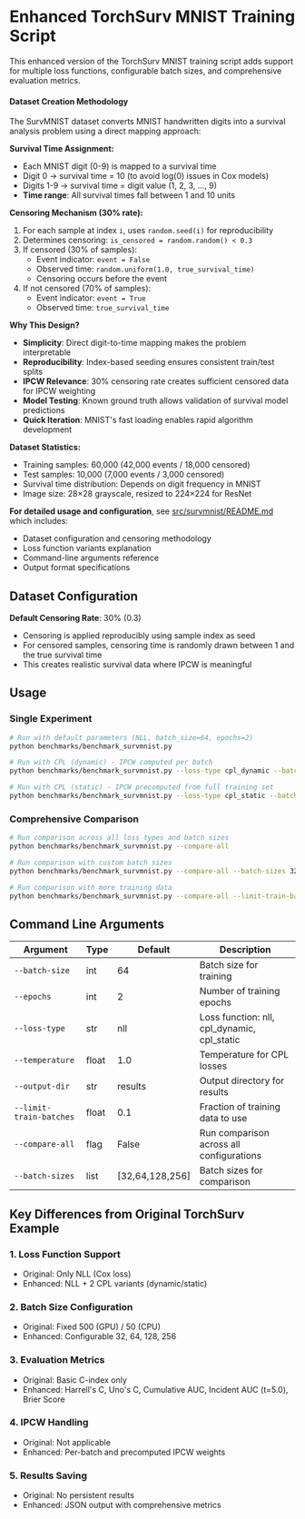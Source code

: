 # Enhanced TorchSurv MNIST Training Script

This enhanced version of the TorchSurv MNIST training script adds support for multiple loss functions, configurable batch sizes, and comprehensive evaluation metrics.

#### Dataset Creation Methodology

The SurvMNIST dataset converts MNIST handwritten digits into a survival analysis problem using a direct mapping approach:

**Survival Time Assignment:**
- Each MNIST digit (0-9) is mapped to a survival time
- Digit 0 → survival time = 10 (to avoid log(0) issues in Cox models)
- Digits 1-9 → survival time = digit value (1, 2, 3, ..., 9)
- **Time range**: All survival times fall between 1 and 10 units

**Censoring Mechanism (30% rate):**
1. For each sample at index `i`, uses `random.seed(i)` for reproducibility
2. Determines censoring: `is_censored = random.random() < 0.3`
3. If censored (30% of samples):
   - Event indicator: `event = False`
   - Observed time: `random.uniform(1.0, true_survival_time)` 
   - Censoring occurs before the event
4. If not censored (70% of samples):
   - Event indicator: `event = True`
   - Observed time: `true_survival_time`

**Why This Design?**
- **Simplicity**: Direct digit-to-time mapping makes the problem interpretable
- **Reproducibility**: Index-based seeding ensures consistent train/test splits
- **IPCW Relevance**: 30% censoring rate creates sufficient censored data for IPCW weighting
- **Model Testing**: Known ground truth allows validation of survival model predictions
- **Quick Iteration**: MNIST's fast loading enables rapid algorithm development

**Dataset Statistics:**
- Training samples: 60,000 (42,000 events / 18,000 censored)
- Test samples: 10,000 (7,000 events / 3,000 censored)
- Survival time distribution: Depends on digit frequency in MNIST
- Image size: 28×28 grayscale, resized to 224×224 for ResNet

**For detailed usage and configuration**, see [src/survmnist/README.md](src/survmnist/README.md) which includes:
- Dataset configuration and censoring methodology
- Loss function variants explanation
- Command-line arguments reference
- Output format specifications

## Dataset Configuration

**Default Censoring Rate**: 30% (0.3)
- Censoring is applied reproducibly using sample index as seed
- For censored samples, censoring time is randomly drawn between 1 and the true survival time
- This creates realistic survival data where IPCW is meaningful

## Usage

### Single Experiment
```bash
# Run with default parameters (NLL, batch_size=64, epochs=2)
python benchmarks/benchmark_survmnist.py

# Run with CPL (dynamic) - IPCW computed per batch
python benchmarks/benchmark_survmnist.py --loss-type cpl_dynamic --batch-size 64 --epochs 5

# Run with CPL (static) - IPCW precomputed from full training set
python benchmarks/benchmark_survmnist.py --loss-type cpl_static --batch-size 64 --epochs 5
```

### Comprehensive Comparison
```bash
# Run comparison across all loss types and batch sizes
python benchmarks/benchmark_survmnist.py --compare-all

# Run comparison with custom batch sizes
python benchmarks/benchmark_survmnist.py --compare-all --batch-sizes 32 64 128 256

# Run comparison with more training data
python benchmarks/benchmark_survmnist.py --compare-all --limit-train-batches 0.2
```


## Command Line Arguments

| Argument | Type | Default | Description |
|----------|------|---------|-------------|
| `--batch-size` | int | 64 | Batch size for training |
| `--epochs` | int | 2 | Number of training epochs |
| `--loss-type` | str | nll | Loss function: nll, cpl_dynamic, cpl_static |
| `--temperature` | float | 1.0 | Temperature for CPL losses |
| `--output-dir` | str | results | Output directory for results |
| `--limit-train-batches` | float | 0.1 | Fraction of training data to use |
| `--compare-all` | flag | False | Run comparison across all configurations |
| `--batch-sizes` | list | [32,64,128,256] | Batch sizes for comparison |


## Key Differences from Original TorchSurv Example

### 1. **Loss Function Support**
- Original: Only NLL (Cox loss)
- Enhanced: NLL + 2 CPL variants (dynamic/static)

### 2. **Batch Size Configuration**
- Original: Fixed 500 (GPU) / 50 (CPU)
- Enhanced: Configurable 32, 64, 128, 256

### 3. **Evaluation Metrics**
- Original: Basic C-index only
- Enhanced: Harrell's C, Uno's C, Cumulative AUC, Incident AUC (t=5.0), Brier Score

### 4. **IPCW Handling**
- Original: Not applicable
- Enhanced: Per-batch and precomputed IPCW weights

### 5. **Results Saving**
- Original: No persistent results
- Enhanced: JSON output with comprehensive metrics
